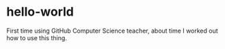 # hello-world
First time using GitHub
Computer Science teacher, about time I worked out how to use this thing.
